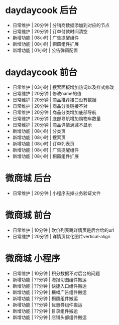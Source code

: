 # daydaycook 后台
* 日常维护 | 20分钟 | 分销商数据添加到对应的节点
* 日常维护 | 20分钟 | 订单付款时间清空
* 新增功能 | 08小时 | 广告提醒组件
* 新增功能 | 08小时 | 橱窗组件扩展
* 新增功能 | 01小时 | 公告弹窗配置

# daydaycook 前台
* 日常维护 | 03小时 | 搜索面板增加热词以及样式修改
* 日常维护 | 20分钟 | 修改name的值
* 日常维护 | 20分钟 | 商品推荐接口没有数据
* 日常维护 | 20分钟 | 商品分类链接不对
* 日常维护 | 20分钟 | 商品分类增加底部导航
* 日常维护 | 20分钟 | 底部导航增加购物车数量
* 日常维护 | 20分钟 | 商品详情满减不显示
* 新增功能 | 08小时 | 分类页
* 新增功能 | 08小时 | 搜索页
* 新增功能 | 08小时 | 订单列表页
* 新增功能 | 08小时 | 广告提醒组件
* 新增功能 | 08小时 | 橱窗组件扩展

# 微商城 后台
* 日常维护 | 20分钟 | 小程序去掉业务验证文件

# 微商城 前台
* 日常维护 | 10分钟 | 砍价列表跳详情页是后台给的url
* 日常维护 | 20分钟 | 详情页优化图片vertical-align

# 微商城 小程序
* 日常维护 | 10分钟 | 积分数据不对后台的问题
* 新增功能 | ??分钟 | 海报切图组件搬运
* 新增功能 | ??分钟 | 快捷入口组件搬运
* 新增功能 | ??分钟 | 横幅广告组件搬运
* 新增功能 | ??分钟 | 橱窗组件搬运
* 新增功能 | ??分钟 | 优惠券组件搬运
* 新增功能 | ??分钟 | 目录组件搬运
* 新增功能 | ??分钟 | 店铺头部组件搬运